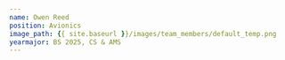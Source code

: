 ```yaml
---
name: Owen Reed
position: Avionics
image_path: {{ site.baseurl }}/images/team_members/default_temp.png
yearmajor: BS 2025, CS & AMS
---
```

